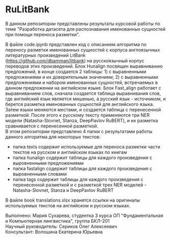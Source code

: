 # RuLitBank

В данном репозитории представлены результаты курсовой работы по теме "Разработка датасета для распознавания именованных сущностей при помощи переноса разметки".

В файле code.ipynb представлен код с описанием алгоритма по переносу разметки именованных сущностей с корпуса англоязычных литературных произведений LitBank (https://github.com/dbamman/litbank) на русскоязычный корпус переводов этих произведений. Блок Hunalign посвящен выравниванию предложений, в конце создается 2 таблицы: 1) с выравненными предложениями и их доверительным значением; 2) с выравненными предложениями и набором именованных сущностей, встречаемых в данном предложении на английском языке. Блок Fast_align работает с выравниванием слов, сначала создается таблица выравнивания слов, где английский язык является мишенью, а русский язык - источником, и берется разметка именованных сущностей для английского языка. Затем языки меняются местами, и создается таблица с перенесенной разметкой. После этого к русскому тексту применяются три NER модели (Natasha-Slovnet, Stanza, DeepPavlov RuBERT), и их разметка сравнивается с перенесенной разметкой.  
В этом репозитории представлено 4 папки с результатами работы данного алгоритма для некоторых текстов:

- папка texts содержит используемые для переноса разметки части текстов на русском и английском языках по книгам
- папка hunalign содержит таблицы для каждого произведения с выровненными предложениями
- папка fastalign содержит таблицы для каждого произведения с выровненными словами
- папка tags содержит таблицы для каждого произведения с перенесенной разметкой и с разметкой трех NER моделей - Natasha-Slovnet, Stanza и DeepPavlov RuBERT

В файле book translations.xlsx хранятся ссылки на оригиналы используемых текстов на английском и русском языках.

Выполнено: Мария Сухарева, студентка 3 курса ОП "Фундаментальная и Компьютерная лингвистика", группа БКЛ-201  
Научный руководитель: Сериков Олег Алексеевич  
Консультант: Волошина Екатерина Юрьевна
